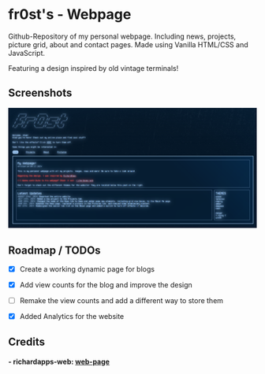 
# fr0st's - Webpage
Github-Repository of my personal webpage. Including news, projects, picture grid, about and contact pages.
Made using Vanilla HTML/CSS and JavaScript.

Featuring a design inspired by old vintage terminals!

## Screenshots

![App Screenshot](https://raw.githubusercontent.com/fr0st-iwnl/assets/main/thumbnails/fr0st.png)


## Roadmap / TODOs

- [x] Create a working dynamic page for blogs
- [x] Add view counts for the blog and improve the design
- [ ] Remake the view counts and add a different way to store them
- [x] Added Analytics for the website 


## Credits

#### - richardapps-web: [web-page](https://github.com/Richard-Apps/richardapps-web) 

